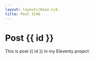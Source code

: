 ```yaml
---
layout: layouts/base.njk
title: Post 3146
---
```


# Post {{ id }}

This is post {{ id }} in my Eleventy project.

